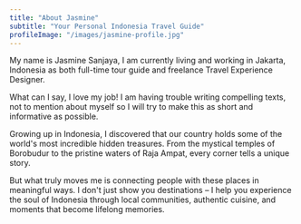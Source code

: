 ```yaml
---
title: "About Jasmine"
subtitle: "Your Personal Indonesia Travel Guide"
profileImage: "/images/jasmine-profile.jpg"
---
```


My name is Jasmine Sanjaya, I am currently living and working in Jakarta, Indonesia as both full-time tour guide and freelance Travel Experience Designer.

What can I say, I love my job! I am having trouble writing compelling texts, not to mention about myself so I will try to make this as short and informative as possible.

Growing up in Indonesia, I discovered that our country holds some of the world's most incredible hidden treasures. From the mystical temples of Borobudur to the pristine waters of Raja Ampat, every corner tells a unique story.

But what truly moves me is connecting people with these places in meaningful ways. I don't just show you destinations – I help you experience the soul of Indonesia through local communities, authentic cuisine, and moments that become lifelong memories.
